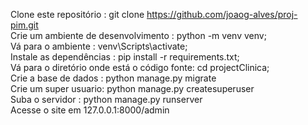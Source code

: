 Clone este repositório : git clone https://github.com/joaog-alves/proj-pim.git  
Crie um ambiente de desenvolvimento : python -m venv venv;  
Vá para o ambiente : venv\Scripts\activate;  
Instale as dependências : pip install -r requirements.txt;  
Vá para o diretório onde está o código fonte: cd projectClinica;  
Crie a base de dados : python manage.py migrate  
Crie um super usuario: python manage.py createsuperuser  
Suba o servidor : python manage.py runserver  
Acesse o site em 127.0.0.1:8000/admin 

